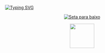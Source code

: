   [![Typing SVG](https://readme-typing-svg.herokuapp.com/?color=FF0000&size=25&center=true&vCenter=true&width=500&lines=HELLO,+MY+NAME+is+Bruci;I+study+analysis+and+systems+development;Be+Welcome!+:%29)](https://git.io/typing-svg)

<p align="center">
  <a href="#mais-info">
    <img src="https://upload.wikimedia.org/wikipedia/commons/thumb/9/9d/Arrow-down.svg/32px-Arrow-down.svg.png" alt="Seta para baixo" />
  </a>
</p>
<p align="center">
  <a href="#mais-info">
    <img src="assets/MinhaGif.png" width="80"/>
  </a>
</p>






